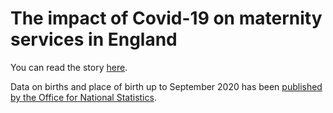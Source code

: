# The impact of Covid-19 on maternity services in England 

You can read the story [here](https://vfillis.github.io/maternity-services-pandemic/).

Data on births and place of birth up to September 2020 has been [published by the Office for National Statistics](https://www.ons.gov.uk/peoplepopulationandcommunity/birthsdeathsandmarriages/livebirths/datasets/provisionalbirthsinenglandandwales). 

